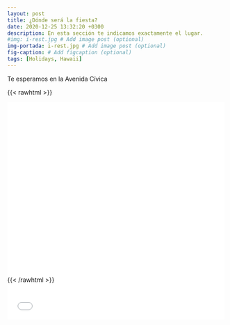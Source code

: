 ```yaml
---
layout: post
title: ¿Dónde será la fiesta?
date: 2020-12-25 13:32:20 +0300
description: En esta sección te indicamos exactamente el lugar.
#img: i-rest.jpg # Add image post (optional)
img-portada: i-rest.jpg # Add image post (optional)
fig-caption: # Add figcaption (optional)
tags: [Holidays, Hawaii]
---
```





Te esperamos en la Avenida Cívica 


{{< rawhtml >}}
<style>
    /* CSS general */
.mi-iframe {
  min-width: 100px;
  min-height: 50px;
}

/* CSS pantallas de 320px o superior */
@media (min-width: 320px) {
  .mi-iframe {
    width: 200px;
    height: 150px;
  } 
}

/* CSS pantalla 768px o superior */
@media (min-width: 768px) {
  .mi-iframe {
    width: 500px;
    height: 400px;
  } 
}
</style>
<div class="mi-iframe">
<iframe src="../map.html" width="500" height="500" frameborder="0" style="border:0;" allowfullscreen>
</iframe>
</div>
{{< /rawhtml >}}




